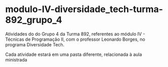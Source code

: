 # modulo-IV-diversidade_tech-turma-892_grupo_4
Atividades do do Grupo 4 da Turma 892, referentes ao módulo IV - Técnicas de Programação II, com o professor Leonardo Borges, no programa Diversidade Tech.

Cada atividade estará em uma pasta diferente, relacionada à aula ministrada
